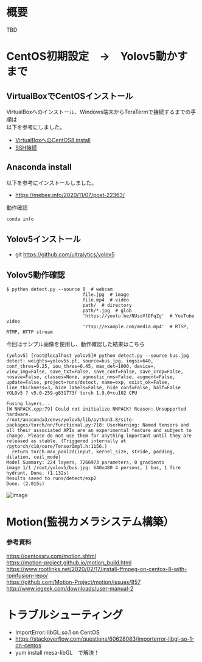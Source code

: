 # 概要

TBD

# CentOS初期設定　→　Yolov5動かすまで

## VirtualBoxでCentOSインストール

VirtualBoxへのインストール、Windows端末からTeraTermで接続するまでの手順は  
以下を参考にしました。  

 - [VirtualBoxへのCentOS8 install](https://qiita.com/yasushi-jp/items/01b4829a36272954719f)
 - [SSH接続](https://chibashi.me/development/centos8-ssh-2004/)

## Anaconda install

以下を参考にインストールしました。

- https://mebee.info/2020/11/07/post-22363/

動作確認

```
conda info
```

## Yolov5インストール

- git https://github.com/ultralytics/yolov5

## Yolov5動作確認

```
$ python detect.py --source 0  # webcam
                            file.jpg  # image 
                            file.mp4  # video
                            path/  # directory
                            path/*.jpg  # glob
                            'https://youtu.be/NUsoVlDFqZg'  # YouTube video
                            'rtsp://example.com/media.mp4'  # RTSP, RTMP, HTTP stream
```

今回はサンプル画像を使用し、動作確認した結果はこちら
```
(yolov5) [root@localhost yolov5]# python detect.py --source bus.jpg
detect: weights=yolov5s.pt, source=bus.jpg, imgsz=640, conf_thres=0.25, iou_thres=0.45, max_det=1000, device=, view_img=False, save_txt=False, save_conf=False, save_crop=False, nosave=False, classes=None, agnostic_nms=False, augment=False, update=False, project=runs/detect, name=exp, exist_ok=False, line_thickness=3, hide_labels=False, hide_conf=False, half=False
YOLOv5 ? v5.0-259-g831773f torch 1.9.0+cu102 CPU

Fusing layers...
[W NNPACK.cpp:79] Could not initialize NNPACK! Reason: Unsupported hardware.
/root/anaconda3/envs/yolov5/lib/python3.8/site-packages/torch/nn/functional.py:718: UserWarning: Named tensors and all their associated APIs are an experimental feature and subject to change. Please do not use them for anything important until they are released as stable. (Triggered internally at  /pytorch/c10/core/TensorImpl.h:1156.)
  return torch.max_pool2d(input, kernel_size, stride, padding, dilation, ceil_mode)
Model Summary: 224 layers, 7266973 parameters, 0 gradients
image 1/1 /root/yolov5/bus.jpg: 640x480 4 persons, 1 bus, 1 fire hydrant, Done. (1.132s)
Results saved to runs/detect/exp2
Done. (2.015s)
```

![image](https://user-images.githubusercontent.com/26809782/124346120-0bc94e00-dc18-11eb-8ef6-60e2363a6dc1.png)

# Motion(監視カメラシステム構築）

### 参考資料

https://centossrv.com/motion.shtml  
https://motion-project.github.io/motion_build.html  
https://www.rootlinks.net/2020/02/17/install-ffmpeg-on-centos-8-with-rpmfusion-repo/  
https://github.com/Motion-Project/motion/issues/857  
http://www.iegeek.com/downloads/user-manual-2


# トラブルシューティング

- ImportError: libGL.so.1 on CentOS
 -  https://stackoverflow.com/questions/60628083/importerror-libgl-so-1-on-centos
 -  yum install mesa-libGL　で解決！
